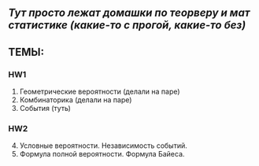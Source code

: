## *Тут просто лежат домашки по теорверу и мат статистике (какие-то с прогой, какие-то без)*
## ТЕМЫ:
### HW1
1. Геометрические вероятности (делали на паре)
2. Комбинаторика (делали на паре)
3. События (туть)


### HW2  
4. Условные вероятности. Независимость событий.  
5. Формула полной вероятности. Формула Байеса.